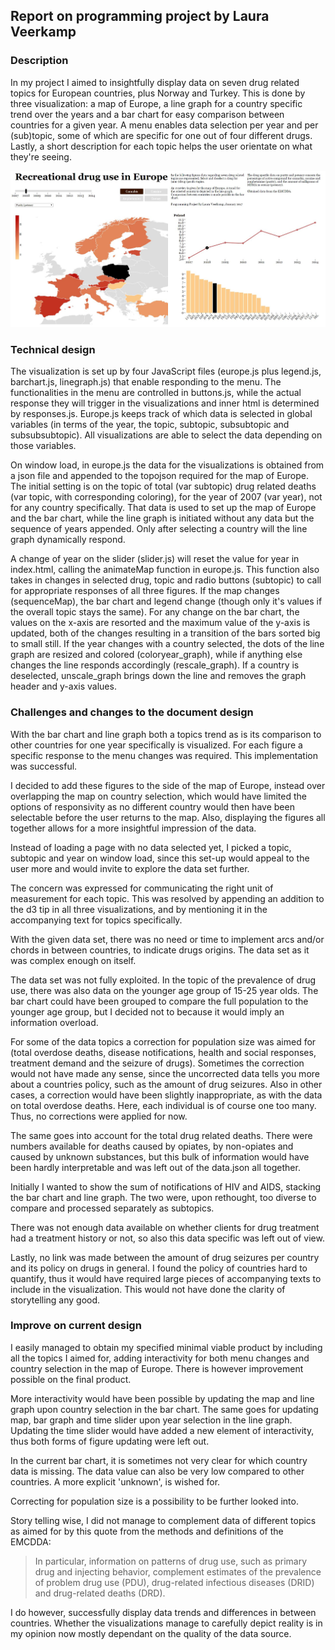 ## Report on programming project by Laura Veerkamp

### Description

In my project I aimed to insightfully display data on seven drug related topics for European countries, plus Norway and Turkey. This is done by three visualization: a map of Europe, a line graph for a country specific trend over the years and a bar chart for easy comparison between countries for a given year. A menu enables data selection per year and per (sub)topic, some of which are specific for one out of four different drugs. Lastly, a short description for each topic helps the user orientate on what they're seeing.

![screenshot](/doc/screenshot.JPG)

### Technical design

The visualization is set up by four JavaScript files (europe.js plus legend.js, barchart.js, linegraph.js) that enable responding to the menu. The functionalities in the menu are controlled in buttons.js, while the actual response they will trigger in the visualizations and inner html is determined by responses.js. Europe.js keeps track of which data is selected in global variables (in terms of the year, the topic, subtopic, subsubtopic and subsubsubtopic). All visualizations are able to select the data depending on those variables.  

On window load, in europe.js the data for the visualizations is obtained from a json file and appended to the topojson required for the map of Europe. The initial setting is on the topic of total (var subtopic) drug related deaths (var topic, with corresponding coloring), for the year of 2007 (var year), not for any country specifically. That data is used to set up the map of Europe and the bar chart, while the line graph is initiated without any data but the sequence of years appended. Only after selecting a country will the line graph dynamically respond.

A change of year on the slider (slider.js) will reset the value for year in index.html, calling the animateMap function in europe.js. This function also takes in changes in selected drug, topic and radio buttons (subtopic) to call for appropriate responses of all three figures. If the map changes (sequenceMap), the bar chart and legend change (though only it's values if the overall topic stays the same). For any change on the bar chart, the values on the x-axis are resorted and the maximum value of the y-axis is updated, both of the changes resulting in a transition of the bars sorted big to small still. If the year changes with a country selected, the dots of the line graph are resized and colored (coloryear_graph), while if anything else changes the line responds accordingly (rescale_graph). If a country is deselected, unscale_graph brings down the line and removes the graph header and y-axis values. 

### Challenges and changes to the document design

With the bar chart and line graph both a topics trend as is its comparison to other countries for one year specifically is visualized. For each figure a specific response to the menu changes was required. This implementation was successful.

I decided to add these figures to the side of the map of Europe, instead over overlapping the map on country selection, which would have limited the options of responsivity as no different country would then have been selectable before the user returns to the map. Also, displaying the figures all together allows for a more insightful impression of the data.

Instead of loading a page with no data selected yet, I picked a topic, subtopic and year on window load, since this set-up would appeal to the user more and would invite to explore the data set further.

The concern was expressed for communicating the right unit of measurement for each topic. This was resolved by appending an addition to the d3 tip in all three visualizations, and by mentioning it in the accompanying text for topics specifically.

With the given data set, there was no need or time to implement arcs and/or chords in between countries, to indicate drugs origins. The data set as it was complex enough on itself.

The data set was not fully exploited. In the topic of the prevalence of drug use, there was also data on the younger age group of 15-25 year olds. The bar chart could have been grouped to compare the full population to the younger age group, but I decided not to because it would imply an information overload.

For some of the data topics a correction for population size was aimed for (total overdose deaths, disease notifications, health and social responses, treatment demand and the seizure of drugs). Sometimes the correction would not have made any sense, since the uncorrected data tells you more about a countries policy, such as the amount of drug seizures. Also in other cases, a correction would have been slightly inappropriate, as with the data on total overdose deaths. Here, each individual is of course one too many. Thus, no corrections were applied for now.

The same goes into account for the total drug related deaths. There were numbers available for deaths caused by opiates, by non-opiates and caused by unknown substances, but this bulk of information would have been hardly interpretable and was left out of the data.json all together.

Initially I wanted to show the sum of notifications of HIV and AIDS, stacking the bar chart and line graph. The two were, upon rethought, too diverse to compare and processed separately as subtopics.

There was not enough data available on whether clients for drug treatment had a treatment history or not, so also this data specific was left out of view.

Lastly, no link was made between the amount of drug seizures per country and its policy on drugs in general. I found the policy of countries hard to quantify, thus it would have required large pieces of accompanying texts to include in the visualization. This would not have done the clarity of storytelling any good.


### Improve on current design

I easily managed to obtain my specified minimal viable product by including all the topics I aimed for, adding interactivity for both menu changes and country selection in the map of Europe. There is however improvement possible on the final product.

More interactivity would have been possible by updating the map and line graph upon country selection in the bar chart. The same goes for updating map, bar graph and time slider upon year selection in the line graph. Updating the time slider would have added a new element of interactivity, thus both forms of figure updating were left out.

In the current bar chart, it is sometimes not very clear for which country data is missing. The data value can also be very low compared to other countries. A more explicit 'unknown', is wished for.

Correcting for population size is a possibility to be further looked into.

Story telling wise, I did not manage to complement data of different topics as aimed for by this quote from the methods and definitions of the EMCDDA:

> In particular, information on patterns of drug use, 
	such as primary drug and injecting behavior, complement estimates of the 
	prevalence of problem drug use (PDU), drug-related infectious diseases (DRID) 
	and drug-related deaths (DRD).
	
I do however, successfully display data trends and differences in between countries. Whether the visualizations manage to carefully depict reality is in my opinion now mostly dependant on the quality of the data source.
